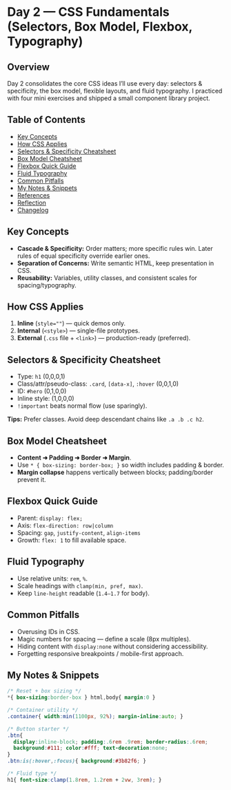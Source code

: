 # Day 2 — CSS Fundamentals (Selectors, Box Model, Flexbox, Typography)

## Overview
Day 2 consolidates the core CSS ideas I’ll use every day: selectors & specificity, the box model, flexible layouts, and fluid typography. I practiced with four mini exercises and shipped a small component library project.

## Table of Contents
- [Key Concepts](#key-concepts)
- [How CSS Applies](#how-css-applies)
- [Selectors & Specificity Cheatsheet](#selectors--specificity-cheatsheet)
- [Box Model Cheatsheet](#box-model-cheatsheet)
- [Flexbox Quick Guide](#flexbox-quick-guide)
- [Fluid Typography](#fluid-typography)
- [Common Pitfalls](#common-pitfalls)
- [My Notes & Snippets](#my-notes--snippets)
- [References](#references)
- [Reflection](#reflection)
- [Changelog](#changelog)

## Key Concepts
- **Cascade & Specificity:** Order matters; more specific rules win. Later rules of equal specificity override earlier ones.
- **Separation of Concerns:** Write semantic HTML, keep presentation in CSS.
- **Reusability:** Variables, utility classes, and consistent scales for spacing/typography.

## How CSS Applies
1. **Inline** (`style=""`) — quick demos only.
2. **Internal** (`<style>`) — single-file prototypes.
3. **External** (`.css` file + `<link>`) — production-ready (preferred).

## Selectors & Specificity Cheatsheet
- Type: `h1` (0,0,0,1)
- Class/attr/pseudo-class: `.card`, `[data-x]`, `:hover` (0,0,1,0)
- ID: `#hero` (0,1,0,0)
- Inline style: (1,0,0,0)
- `!important` beats normal flow (use sparingly).

**Tips:** Prefer classes. Avoid deep descendant chains like `.a .b .c h2`.

## Box Model Cheatsheet
- **Content ➜ Padding ➜ Border ➜ Margin**.
- Use `* { box-sizing: border-box; }` so width includes padding & border.
- **Margin collapse** happens vertically between blocks; padding/border prevent it.

## Flexbox Quick Guide
- Parent: `display: flex;`
- Axis: `flex-direction: row|column`
- Spacing: `gap`, `justify-content`, `align-items`
- Growth: `flex: 1` to fill available space.

## Fluid Typography
- Use relative units: `rem`, `%`.
- Scale headings with `clamp(min, pref, max)`.
- Keep `line-height` readable (`1.4–1.7` for body).

## Common Pitfalls
- Overusing IDs in CSS.
- Magic numbers for spacing — define a scale (8px multiples).
- Hiding content with `display:none` without considering accessibility.
- Forgetting responsive breakpoints / mobile-first approach.

## My Notes & Snippets
```css
/* Reset + box sizing */
*{ box-sizing:border-box } html,body{ margin:0 }

/* Container utility */
.container{ width:min(1100px, 92%); margin-inline:auto; }

/* Button starter */
.btn{
  display:inline-block; padding:.6rem .9rem; border-radius:.6rem;
  background:#111; color:#fff; text-decoration:none;
}
.btn:is(:hover,:focus){ background:#3b82f6; }

/* Fluid type */
h1{ font-size:clamp(1.8rem, 1.2rem + 2vw, 3rem); }
